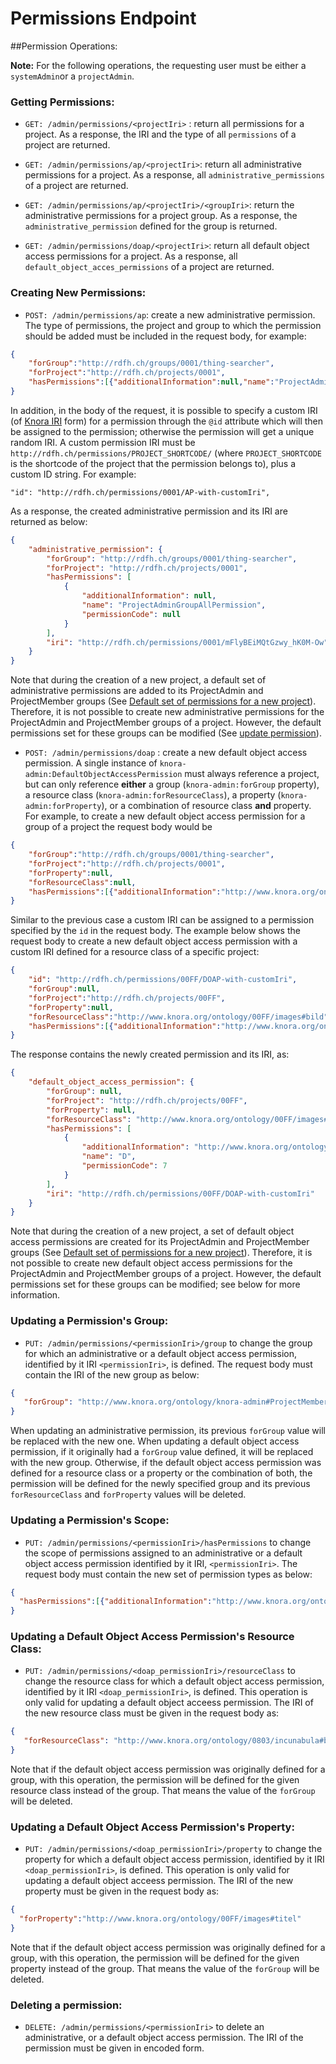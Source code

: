 <!---
Copyright © 2015-2021 the contributors (see Contributors.md).

This file is part of DSP — DaSCH Service Platform.

DSP is free software: you can redistribute it and/or modify
it under the terms of the GNU Affero General Public License as published
by the Free Software Foundation, either version 3 of the License, or
(at your option) any later version.

DSP is distributed in the hope that it will be useful,
but WITHOUT ANY WARRANTY; without even the implied warranty of
MERCHANTABILITY or FITNESS FOR A PARTICULAR PURPOSE.  See the
GNU Affero General Public License for more details.

You should have received a copy of the GNU Affero General Public
License along with DSP.  If not, see <http://www.gnu.org/licenses/>.
-->

# Permissions Endpoint

##Permission Operations:

**Note:** For the following operations, the requesting user must be either a `systemAdmin`or 
a `projectAdmin`.

### Getting Permissions: 
- `GET: /admin/permissions/<projectIri>` : return all permissions for a project.
As a response, the IRI and the type of all `permissions` of a project are returned.
  
- `GET: /admin/permissions/ap/<projectIri>`: return all administrative permissions 
for a project. As a response, all `administrative_permissions` of a project are returned.

- `GET: /admin/permissions/ap/<projectIri>/<groupIri>`: return the administrative 
permissions for a project group. As a response, the `administrative_permission` defined 
for the group is returned. 

- `GET: /admin/permissions/doap/<projectIri>`: return all default object access 
permissions for a project. As a response, all `default_object_acces_permissions` of a 
project are returned. 

### Creating New Permissions:
 
- `POST: /admin/permissions/ap`: create a new administrative permission. The type of 
permissions, the project and group to which the permission should be added must be 
included in the request body, for example:

```json
{
    "forGroup":"http://rdfh.ch/groups/0001/thing-searcher", 
    "forProject":"http://rdfh.ch/projects/0001", 
    "hasPermissions":[{"additionalInformation":null,"name":"ProjectAdminGroupAllPermission","permissionCode":null}]
}
``` 

In addition, in the body of the request, it is possible to specify a custom IRI (of [Knora IRI](../api-v2/knora-iris.md#iris-for-data) form) for a permission through
the `@id` attribute which will then be assigned to the permission; otherwise the permission will get a unique random IRI.
A custom permission IRI must be `http://rdfh.ch/permissions/PROJECT_SHORTCODE/` (where `PROJECT_SHORTCODE`
is the shortcode of the project that the permission belongs to), plus a custom ID string. For example:
```
"id": "http://rdfh.ch/permissions/0001/AP-with-customIri",
```

As a response, the created administrative permission and its IRI are returned as below:

```json
{
    "administrative_permission": {
        "forGroup": "http://rdfh.ch/groups/0001/thing-searcher",
        "forProject": "http://rdfh.ch/projects/0001",
        "hasPermissions": [
            {
                "additionalInformation": null,
                "name": "ProjectAdminGroupAllPermission",
                "permissionCode": null
            }
        ],
        "iri": "http://rdfh.ch/permissions/0001/mFlyBEiMQtGzwy_hK0M-Ow"
    }
}
```
Note that during the creation of a new project, a default set of administrative permissions are added to its ProjectAdmin and 
ProjectMember groups (See [Default set of permissions for a new project](./projects.md#default-set-of-permissions-for-a-new-project)). 
Therefore, it is not possible to create new administrative permissions for the ProjectAdmin and ProjectMember groups of 
a project. However, the default permissions set for these groups can be modified (See [update permission](./permissions.md#updating-a-permissions-scope)).

- `POST: /admin/permissions/doap` : create a new default object access permission. 
A single instance of `knora-admin:DefaultObjectAccessPermission` must
always reference a project, but can only reference **either** a group
(`knora-admin:forGroup` property), a resource class
(`knora-admin:forResourceClass`), a property (`knora-admin:forProperty`),
or a combination of resource class **and** property. For example, to create a new 
default object access permission for a group of a project the request body would be
 
```json
{
    "forGroup":"http://rdfh.ch/groups/0001/thing-searcher",
    "forProject":"http://rdfh.ch/projects/0001",
    "forProperty":null,
    "forResourceClass":null,
    "hasPermissions":[{"additionalInformation":"http://www.knora.org/ontology/knora-admin#ProjectMember","name":"D","permissionCode":7}]
}
```

Similar to the previous case a custom IRI can be assigned to a permission specified by the `id` in the request body. 
The example below shows the request body to create a new default object access permission with a custom IRI defined for 
a resource class of a specific project:

```json
{
    "id": "http://rdfh.ch/permissions/00FF/DOAP-with-customIri",
    "forGroup":null,
    "forProject":"http://rdfh.ch/projects/00FF",
    "forProperty":null,
    "forResourceClass":"http://www.knora.org/ontology/00FF/images#bild",
    "hasPermissions":[{"additionalInformation":"http://www.knora.org/ontology/knora-admin#ProjectMember","name":"D","permissionCode":7}]
}
```

The response contains the newly created permission and its IRI, as:

```json
{
    "default_object_access_permission": {
        "forGroup": null,
        "forProject": "http://rdfh.ch/projects/00FF",
        "forProperty": null,
        "forResourceClass": "http://www.knora.org/ontology/00FF/images#bild",
        "hasPermissions": [
            {
                "additionalInformation": "http://www.knora.org/ontology/knora-admin#ProjectMember",
                "name": "D",
                "permissionCode": 7
            }
        ],
        "iri": "http://rdfh.ch/permissions/00FF/DOAP-with-customIri"
    }
}
```
Note that during the creation of a new project, a set of default object access permissions are created for its 
ProjectAdmin and ProjectMember groups (See [Default set of permissions for a new project](./projects.md#default-set-of-permissions-for-a-new-project)). 
Therefore, it is not possible to create new default object access permissions for the ProjectAdmin and ProjectMember 
groups of a project. However, the default permissions set for these groups can be modified; see below for more information.

### Updating a Permission's Group:
- `PUT: /admin/permissions/<permissionIri>/group` to change the group for which an administrative or a default object 
access permission, identified by it IRI `<permissionIri>`, is defined. The request body must contain the IRI of the new 
group as below:
 ```json
{
    "forGroup": "http://www.knora.org/ontology/knora-admin#ProjectMember"
}
```
When updating an administrative permission, its previous `forGroup` value will be replaced with the new one.
When updating a default object access permission, if it originally had a `forGroup` value defined, it will be replaced 
with the new group. Otherwise, if the default object access permission was defined for a resource class or a property or 
the combination of both, the permission will be defined for the newly specified group and its previous 
`forResourceClass` and `forProperty` values will be deleted.

### Updating a Permission's Scope:
- `PUT: /admin/permissions/<permissionIri>/hasPermissions` to change the scope of permissions assigned to an administrative
 or a default object access permission identified by it IRI, `<permissionIri>`. The request body must contain the new set 
 of permission types as below:
 ```json
{
   "hasPermissions":[{"additionalInformation":"http://www.knora.org/ontology/knora-admin#ProjectMember","name":"D","permissionCode":7}]
}
```

### Updating a Default Object Access Permission's Resource Class:
- `PUT: /admin/permissions/<doap_permissionIri>/resourceClass` to change the resource class for which a default object 
access permission, identified by it IRI `<doap_permissionIri>`, is defined. This operation is only valid for 
updating a default object acceess permission. The IRI of the new resource class must be given in the request body as:
 ```json
{
    "forResourceClass": "http://www.knora.org/ontology/0803/incunabula#book"
}
```
Note that if the default object access permission was originally defined for a group, with this operation, the permission 
will be defined for the given resource class instead of the group. That means the value of the `forGroup` will 
be deleted.

### Updating a Default Object Access Permission's Property:
- `PUT: /admin/permissions/<doap_permissionIri>/property` to change the property for which a default object 
access permission, identified by it IRI `<doap_permissionIri>`, is defined. This operation is only valid for 
updating a default object acceess permission. The IRI of the new property must be given in the request body as:
 ```json
{
   "forProperty":"http://www.knora.org/ontology/00FF/images#titel"
}
```
Note that if the default object access permission was originally defined for a group, with this operation, the permission 
will be defined for the given property instead of the group. That means the value of the `forGroup` will 
be deleted.

### Deleting a permission:
- `DELETE: /admin/permissions/<permissionIri>` to delete an administrative, or a default object access permission. The 
IRI of the permission must be given in encoded form. 

